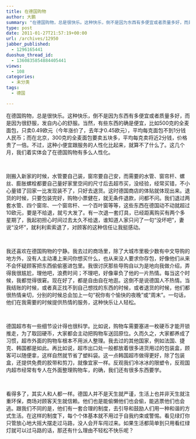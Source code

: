 ```yaml
---
title: 在德国购物
author: 大鹏
summary: "在德国购物，总是很快乐。这种快乐，倒不是因为东西有多便宜或者质量多好，而是因为很舒服，发自内心的舒服。当然，有些东西的确是便宜，比如500克的全麦面包，只卖0.49欧元（今年涨价了，去年才0.45欧元），平均每克面包不到1分钱人民币；而在北京，300克的全麦面包要卖五块多，平均每克卖将近2分钱，价格贵了一倍。不过，这种小便宜跟服务的人性化比起来，就算不了什么了。这几个月，我们着实体会了在德国购物有多么人性化。"
type: post
date: 2011-01-27T21:57:19+00:00
url: /archives/12950
jabber_published:
  - 1296165441
duoshuo_thread_id:
  - 1360835854884405441
views:
  - 108
categories:
  - 未分类
tags:
  - 德国

---
```

在德国购物，总是很快乐。这种快乐，倒不是因为东西有多便宜或者质量多好，而是因为很舒服，发自内心的舒服。当然，有些东西的确是便宜，比如500克的全麦面包，只卖0.49欧元（今年涨价了，去年才0.45欧元），平均每克面包不到1分钱人民币；而在北京，300克的全麦面包要卖五块多，平均每克卖将近2分钱，价格贵了一倍。不过，这种小便宜跟服务的人性化比起来，就算不了什么了。这几个月，我们着实体会了在德国购物有多么人性化。

&#160;

刚搬入新家的时候，水管要自己装，窗帘要自己安，而需要的水管、窗帘杆、螺丝、膨胀螺栓都要自己量好家里空间的尺寸后去超市买，没经验，经常买错，不小心量错了回家一比发现装不了，只好去退货。这时德国商店的体贴就体现出来。退货的时候，只要包装完好，购物小票健在，就无条件退款，问都不问。我们退过两套水管、四个窗帘、一个窗帘杆、一个百叶窗等等，这些东西在德国动不动就超过10欧元，要是不给退，就亏大发了。有一次退一套灯具，已经距离购买有两个多星期了，我起初担心时间过去太久不给退，谁知道人家只问了一句“没坏吧”，妻说“没坏”，就利利索索退了，对顾客的这种信任让我挺感动。

&#160;

我还喜欢在德国购物的宁静。我去过的商场里，除了大城市里极少数有中文导购的地方外，没有人主动凑上来问你想买什么，也从来没人要求你存包，好像他们从来不会怀疑顾客把东西偷偷塞进包里。我很讨厌那些导购自以为是地向我做介绍，弄得我很尴尬，理他吧，浪费时间；不理吧，好像辜负了他的一片热情。每当这个时候，我都觉得很窘。现在好了，都是自由自在地逛。这倒不是说德国人不热情。当我结账的时候，或者真正找不到自己想找的东西的时候，或者退货的时候，他们都很热情亲切，分别的时候总会加上一句“祝你有个愉快的夜晚”或“周末”。一句话，他们在我需要的时候提供热情的服务，这种快乐让人轻松。

&#160;

德国超市有一些细节设计得也很科学。比如说，购物车需要塞进一枚硬币才能开锁推走，为了取回硬币，大家都会主动把购物车送回原位。久而久之，大家都养成了习惯，超市外面的购物车根本不用派人整理。我去过的其他国家，例如法国、捷克、韩国都是如此。再比如说，超市出口处一般都放着很多进货用过的包装盒，顾客可以随便拿，这样自然就节省了塑料袋。这一点韩国超市做得更好，除了包装盒，还提供免费的胶带和剪刀，就像宜家一样。反观我们冷冰冰的限塑令，反观国内超市经常有专人在外面整理购物车，的确，我们还有很多东西要学。

&#160;

看得多了，其实人和人都一样。德国人并不是天生就严谨，生活上也并非天生就注重环保，商场对顾客天生就信赖。他们也是能偷懒他们也会偷，能逃票他们也会逃。跟我们不同的是，他们有一套合理的制度，去引导和鼓励人们用一种和谐的方式生活。在这样的制度下，每个个体基本就不用过于自我约束或警惕。看见绿灯你只管放心地大摇大摆走过马路，没人会开车闯过来。如果生活都简单到只用看红绿灯就可以过马路的话，那还有什么理由不轻松不快乐呢？

